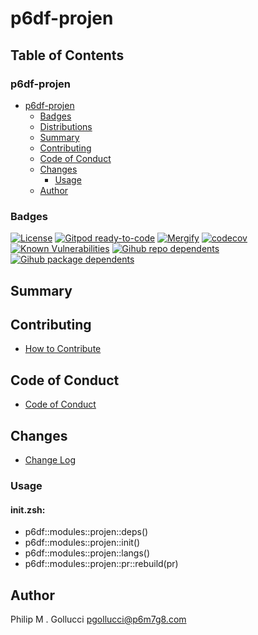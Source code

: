 # p6df-projen

## Table of Contents


### p6df-projen
- [p6df-projen](#p6df-projen)
  - [Badges](#badges)
  - [Distributions](#distributions)
  - [Summary](#summary)
  - [Contributing](#contributing)
  - [Code of Conduct](#code-of-conduct)
  - [Changes](#changes)
    - [Usage](#usage)
  - [Author](#author)

### Badges

[![License](https://img.shields.io/badge/License-Apache%202.0-yellowgreen.svg)](https://opensource.org/licenses/Apache-2.0)
[![Gitpod ready-to-code](https://img.shields.io/badge/Gitpod-ready--to--code-blue?logo=gitpod)](https://gitpod.io/#https://github.com/p6m7g8/p6df-projen)
[![Mergify](https://img.shields.io/endpoint.svg?url=https://gh.mergify.io/badges/p6m7g8/p6df-projen/&style=flat)](https://mergify.io)
[![codecov](https://codecov.io/gh/p6m7g8/p6df-projen/branch/master/graph/badge.svg?token=14Yj1fZbew)](https://codecov.io/gh/p6m7g8/p6df-projen)
[![Known Vulnerabilities](https://snyk.io/test/github/p6m7g8/p6df-projen/badge.svg?targetFile=package.json)](https://snyk.io/test/github/p6m7g8/p6df-projen?targetFile=package.json)
[![Gihub repo dependents](https://badgen.net/github/dependents-repo/p6m7g8/p6df-projen)](https://github.com/p6m7g8/p6df-projen/network/dependents?dependent_type=REPOSITORY)
[![Gihub package dependents](https://badgen.net/github/dependents-pkg/p6m7g8/p6df-projen)](https://github.com/p6m7g8/p6df-projen/network/dependents?dependent_type=PACKAGE)

## Summary

## Contributing

- [How to Contribute](CONTRIBUTING.md)

## Code of Conduct

- [Code of Conduct](CODE_OF_CONDUCT.md)

## Changes

- [Change Log](CHANGELOG.md)

### Usage

#### init.zsh:

- p6df::modules::projen::deps()
- p6df::modules::projen::init()
- p6df::modules::projen::langs()
- p6df::modules::projen::pr::rebuild(pr)


## Author

Philip M . Gollucci <pgollucci@p6m7g8.com>
